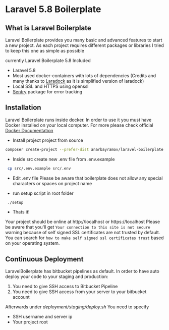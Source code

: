 # Laravel 5.8 Boilerplate

## What is Laravel Boilerplate

Laravel Boilerplate provides you many basic and advanced features to start a new project.
As each project requires different packages or libraries I tried to keep this one as simple as possible

currently Laravel Boilerplate 5.8 Included

* Laravel 5.8
* Most used docker-containers with lots of dependencies (Credits and many thanks to [Laradock](https://github.com/laradock/laradock) as it is simplified version of laradock)
* Local SSL and HTTPS using openssl
* [Sentry](https://github.com/getsentry/sentry-laravel) package for error tracking 


## Installation

Laravel Boilerplate runs inside docker. In order to use it you must have Docker installed on your local computer. For more please check official [Docker Documentation](https://docs.docker.com/install)



* Install project project from source

```bash
composer create-project --prefer-dist anarbayramov/laravel-boilerplate myproject
```
* Inside src create new .env file from .env.example
```bash
 cp src/.env.example src/.env
```

* Edit .env file Please be aware that boilerplate does not allow any special characters or spaces on project name

* run setup script in root folder

```bash
 ./setup
```
* Thats it!

Your project should be online at http://localhost or https://localhost
Please be aware that you'll get `Your connection to this site is not secure` warning because of self signed SSL certificates are not trusted by default. You can search for `how to make self signed ssl certificates trust` based on your operating system.



## Continuous Deployment

LaravelBoilerplate has bitbucket pipelines as default. In order to have auto deploy your code to your staging and production:
1) You need to give SSH access to Bitbucket Pipeline
2) You need to give SSH access from your server to your bitbucket account

Afterwards under *deployment/staging/deploy.sh* You need to specify
* SSH username and server ip
* Your project root
